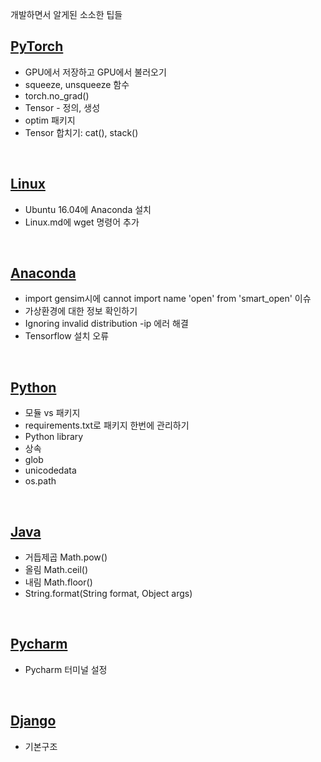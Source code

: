 개발하면서 알게된 소소한 팁들

## [PyTorch](https://github.com/jeewoo1025/Tips/blob/master/PyTorch.md)
* GPU에서 저장하고 GPU에서 불러오기
* squeeze, unsqueeze 함수
* torch.no_grad()
* Tensor - 정의, 생성
* optim 패키지
* Tensor 합치기: cat(), stack()
<br>

## [Linux](https://github.com/jeewoo1025/Tips/blob/master/Linux.md) 
* Ubuntu 16.04에 Anaconda 설치
* Linux.md에 wget 명령어 추가
<br>

## [Anaconda](https://github.com/jeewoo1025/Tips/blob/master/Anaconda.md)
* import gensim시에 cannot import name 'open' from 'smart_open' 이슈
* 가상환경에 대한 정보 확인하기
* Ignoring invalid distribution -ip 에러 해결
* Tensorflow 설치 오류
<br>

## [Python](https://github.com/jeewoo1025/Tips/blob/master/Python.md) 
* 모듈 vs 패키지
* requirements.txt로 패키지 한번에 관리하기
* Python library
* 상속
* glob
* unicodedata
* os.path
<br>

## [Java](https://github.com/jeewoo1025/Tips/blob/master/Java.md)
* 거듭제곱 Math.pow()
* 올림 Math.ceil()
* 내림 Math.floor()
* String.format(String format, Object args)
<br>

## [Pycharm](https://github.com/jeewoo1025/Tips/blob/master/Pycharm.md) 
* Pycharm 터미널 설정
<br>

## [Django](https://github.com/jeewoo1025/Tips/blob/master/Django.md)
* 기본구조
<br>
